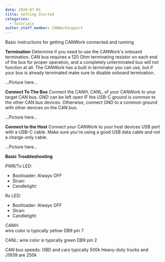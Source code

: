 ```yaml
---
date: 2020-07-01
title: Getting Started
categories:
  - Tutorials
author_staff_member: CANWorkSupport
---
```

Basic instructions for getting CANWork connected and running

**Termination**
Determine if you need to use the CANWork's onboard termination. 
CAN bus requires a 120 Ohm terminating resistor on each end of the bus for proper operation, and a completely unterminated bus will not function at all. 
The CANWork has a built in terminator you can use, but if your bus is already terminated make sure to disable onboard termination.

...Picture here...

**Connect To The Bus**
Connect the CANH, CANL, of your CANWork to your target CAN bus.
GND can be left open IF the USB-C ground is common to the other CAN bus devices.
Otherwise, connect GND to a common ground with other devices on the CAN bus.

...Picture here...

**Connect to the Host**
Connect your CANWork to your host devices USB port with a USB-C cable. Make sure you're using a good USB data cable and not a charge-only cable.

...Picture here...

**Basic Troubleshooting**

PWR/Tx LED:
  - Bootloader: Always OFF
  - Slcan:
  - Candlelight:

Rx LED:
  - Bootloader: Always OFF
  - Slcan:
  - Candlelight:

CANH:  
  wire color is typically yellow
  DB9 pin 7 

CANL:
  wire color is typically green
  DB9 pin 2
  
CAN bus speeds:
  OBD and cars typically 500k
  Heavy-duty trucks and J1939 are 250k
  
  
